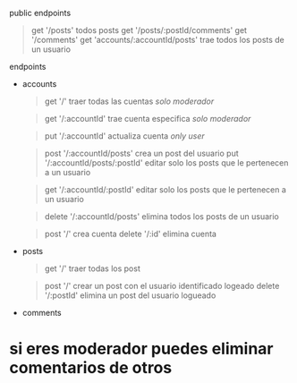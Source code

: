 
public endpoints

  > get '/posts' todos posts 
  > get '/posts/:postId/comments'
  > get '/comments'
  > get 'accounts/:accountId/posts' trae todos los posts de un usuario

endpoints

- accounts

  > get '/' traer todas las cuentas
  *solo moderador*

  > get '/:accountId' trae cuenta especifica
  *solo moderador*

  > put '/:accountId' actualiza cuenta
  *only user*

  > post '/:accountId/posts' crea un post del usuario
  > put '/:accountId/posts/:postId' editar solo los posts que le pertenecen a un usuario

  > get '/:accountId/:postId' editar solo los posts que le pertenecen a un usuario


  > delete '/:accountId/posts' elimina todos los posts de un usuario

  > post '/' crea cuenta
  > delete '/:id' elimina cuenta

- posts
  > get '/' traer todas los post

  > post '/' crear un post con el usuario identificado logeado
  > delete '/:postId' elimina un post del usuario logueado 


- comments


# si eres moderador puedes eliminar comentarios de otros
